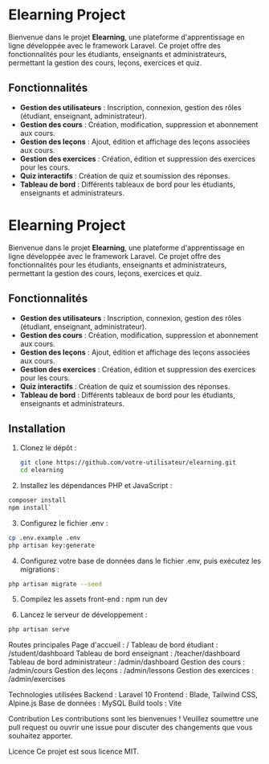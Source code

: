# Elearning Project

Bienvenue dans le projet **Elearning**, une plateforme d'apprentissage en ligne développée avec le framework Laravel. Ce projet offre des fonctionnalités pour les étudiants, enseignants et administrateurs, permettant la gestion des cours, leçons, exercices et quiz.

## Fonctionnalités

- **Gestion des utilisateurs** : Inscription, connexion, gestion des rôles (étudiant, enseignant, administrateur).
- **Gestion des cours** : Création, modification, suppression et abonnement aux cours.
- **Gestion des leçons** : Ajout, édition et affichage des leçons associées aux cours.
- **Gestion des exercices** : Création, édition et suppression des exercices pour les cours.
- **Quiz interactifs** : Création de quiz et soumission des réponses.
- **Tableau de bord** : Différents tableaux de bord pour les étudiants, enseignants et administrateurs.

# Elearning Project

Bienvenue dans le projet **Elearning**, une plateforme d'apprentissage en ligne développée avec le framework Laravel. Ce projet offre des fonctionnalités pour les étudiants, enseignants et administrateurs, permettant la gestion des cours, leçons, exercices et quiz.

## Fonctionnalités

- **Gestion des utilisateurs** : Inscription, connexion, gestion des rôles (étudiant, enseignant, administrateur).
- **Gestion des cours** : Création, modification, suppression et abonnement aux cours.
- **Gestion des leçons** : Ajout, édition et affichage des leçons associées aux cours.
- **Gestion des exercices** : Création, édition et suppression des exercices pour les cours.
- **Quiz interactifs** : Création de quiz et soumission des réponses.
- **Tableau de bord** : Différents tableaux de bord pour les étudiants, enseignants et administrateurs.

## Installation

1. Clonez le dépôt :
   ```bash
   git clone https://github.com/votre-utilisateur/elearning.git
   cd elearning

2. Installez les dépendances PHP et JavaScript :
 ```bash
composer install
npm install`
```

3. Configurez le fichier .env :
 ```bash
cp .env.example .env
php artisan key:generate
```

4. Configurez votre base de données dans le fichier .env, puis exécutez les migrations :
 ```bash
php artisan migrate --seed
```

5. Compilez les assets front-end :
npm run dev

6. Lancez le serveur de développement :
 ```bash
php artisan serve
```

Routes principales
Page d'accueil : /
Tableau de bord étudiant : /student/dashboard
Tableau de bord enseignant : /teacher/dashboard
Tableau de bord administrateur : /admin/dashboard
Gestion des cours : /admin/cours
Gestion des leçons : /admin/lessons
Gestion des exercices : /admin/exercises

Technologies utilisées
Backend : Laravel 10
Frontend : Blade, Tailwind CSS, Alpine.js
Base de données : MySQL
Build tools : Vite

Contribution
Les contributions sont les bienvenues ! Veuillez soumettre une pull request ou ouvrir une issue pour discuter des changements que vous souhaitez apporter.

Licence
Ce projet est sous licence MIT.